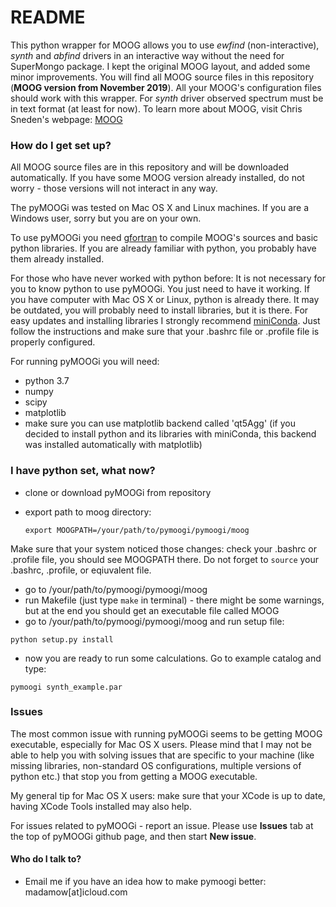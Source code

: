 # README #

This python wrapper for MOOG allows you to use *ewfind* (non-interactive), *synth* and *abfind* drivers in an interactive way without the need for SuperMongo package. I kept the original MOOG layout, and added some minor improvements. You will find all MOOG source files in this repository (**MOOG version from November 2019**). All your MOOG's configuration files should work with this wrapper. For *synth* driver observed spectrum must be in text format (at least for now). To learn more about MOOG, visit Chris Sneden's webpage: [MOOG](http://www.as.utexas.edu/~chris/moog.html)

 
### How do I get set up? ###
All MOOG source files are in this repository and will be downloaded automatically. If you have some MOOG version already installed, do not worry - those versions will not interact in any way.

The pyMOOGi was tested on Mac OS X and Linux machines. If you are a Windows user, sorry but you are on your own. 

To use pyMOOGi you need [gfortran](https://gcc.gnu.org/wiki/GFortranBinaries) to compile  MOOG's sources and basic python libraries. If you are already familiar with python, you probably have them already installed.

For those who have never worked with python before:
It is not necessary for you to know python to use pyMOOGi. You just need to have it working. 
If you have computer with Mac OS X or Linux, python is already there. It may be outdated, you will probably need to install libraries, but it is there.
For easy updates and installing libraries I strongly recommend [miniConda](http://conda.pydata.org/miniconda.html). Just follow the instructions and make sure that your .bashrc file or .profile file is properly configured.

For running pyMOOGi you will need:

 * python 3.7 
 * numpy 
 * scipy 
 * matplotlib 
 * make sure you can use matplotlib backend called 'qt5Agg' (if you decided to install python and its libraries with miniConda, this backend was installed automatically with matplotlib)

### I have python set, what now? ###

* clone or download pyMOOGi from repository
* export path to moog directory:

  `export MOOGPATH=/your/path/to/pymoogi/pymoogi/moog`

Make sure that your system noticed those changes: check your .bashrc or .profile file, you should see MOOGPATH there. 
Do not forget to `source` your .bashrc, .profile, or eqiuvalent file.

* go to /your/path/to/pymoogi/pymoogi/moog
* run Makefile (just type `make` in terminal) - there might be some warnings, but at the end you should get an executable file called MOOG
* go to /your/path/to/pymoogi/pymoogi/moog and run setup file:

`python setup.py install`

* now you are ready to run some calculations. Go to example catalog and type:

`pymoogi synth_example.par`

### Issues

The most common issue with running pyMOOGi seems to be getting MOOG executable, especially for Mac OS X users.
Please mind that I may not be able to help you with solving issues that are specific to your machine
(like missing libraries, non-standard OS configurations, multiple versions of python etc.)
that stop you from getting a MOOG executable.

My general tip for Mac OS X users: make sure that your XCode is up to date, having XCode Tools installed may also help.

For issues related to pyMOOGi - report an issue. Please use **Issues** tab at the top of pyMOOGi github page, and then start **New issue**.

#### Who do I talk to? ####

* Email me if you have an idea how to make pymoogi better:
madamow[at]icloud.com
